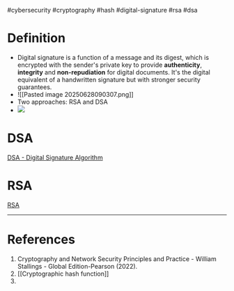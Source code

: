 #cybersecurity #cryptography  #hash #digital-signature #rsa #dsa 

# Definition
- Digital signature is a function of a message and its digest, which is encrypted with the sender's private key to provide **authenticity**, **integrity** and **non-repudiation** for digital documents. It's the digital equivalent of a handwritten signature but with stronger security guarantees.
- ![[Pasted image 20250628090307.png]]
- Two approaches: RSA and DSA
- ![](Pasted%20image%2020240512135727.png)
# DSA 
[DSA - Digital Signature Algorithm](DSA%20-%20Digital%20Signature%20Algorithm.md) 

# RSA
[RSA](RSA.md)

---
# References
1. Cryptography and Network Security Principles and Practice - William Stallings -  Global Edition-Pearson (2022).
2. [[Cryptographic hash function]]
3. 